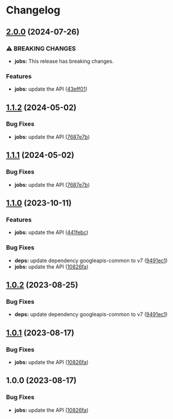 # Changelog

## [2.0.0](https://github.com/googleapis/google-api-nodejs-client/compare/jobs-v1.1.2...jobs-v2.0.0) (2024-07-26)


### ⚠ BREAKING CHANGES

* **jobs:** This release has breaking changes.

### Features

* **jobs:** update the API ([43eff01](https://github.com/googleapis/google-api-nodejs-client/commit/43eff019d402ad603053cd81767f06362de1f2f4))

## [1.1.2](https://github.com/googleapis/google-api-nodejs-client/compare/jobs-v1.1.1...jobs-v1.1.2) (2024-05-02)


### Bug Fixes

* **jobs:** update the API ([7687e7b](https://github.com/googleapis/google-api-nodejs-client/commit/7687e7b88acbf1c0803bb9490593839728e013e5))

## [1.1.1](https://github.com/googleapis/google-api-nodejs-client/compare/jobs-v1.1.0...jobs-v1.1.1) (2024-05-02)


### Bug Fixes

* **jobs:** update the API ([7687e7b](https://github.com/googleapis/google-api-nodejs-client/commit/7687e7b88acbf1c0803bb9490593839728e013e5))

## [1.1.0](https://github.com/googleapis/google-api-nodejs-client/compare/jobs-v1.0.2...jobs-v1.1.0) (2023-10-11)


### Features

* **jobs:** update the API ([441febc](https://github.com/googleapis/google-api-nodejs-client/commit/441febcb0930706f7c584cd7e3db5c42b3beff0e))


### Bug Fixes

* **deps:** update dependency googleapis-common to v7 ([9491ec1](https://github.com/googleapis/google-api-nodejs-client/commit/9491ec1cdc3c413e7d73edcfcd59cf5c28a7c855))
* **jobs:** update the API ([10826fa](https://github.com/googleapis/google-api-nodejs-client/commit/10826fa6de7eeb0b6934f0363784fa0719026a64))

## [1.0.2](https://github.com/googleapis/google-api-nodejs-client/compare/jobs-v1.0.1...jobs-v1.0.2) (2023-08-25)


### Bug Fixes

* **deps:** update dependency googleapis-common to v7 ([9491ec1](https://github.com/googleapis/google-api-nodejs-client/commit/9491ec1cdc3c413e7d73edcfcd59cf5c28a7c855))

## [1.0.1](https://github.com/googleapis/google-api-nodejs-client/compare/jobs-v1.0.0...jobs-v1.0.1) (2023-08-17)


### Bug Fixes

* **jobs:** update the API ([10826fa](https://github.com/googleapis/google-api-nodejs-client/commit/10826fa6de7eeb0b6934f0363784fa0719026a64))

## 1.0.0 (2023-08-17)


### Bug Fixes

* **jobs:** update the API ([10826fa](https://github.com/googleapis/google-api-nodejs-client/commit/10826fa6de7eeb0b6934f0363784fa0719026a64))
